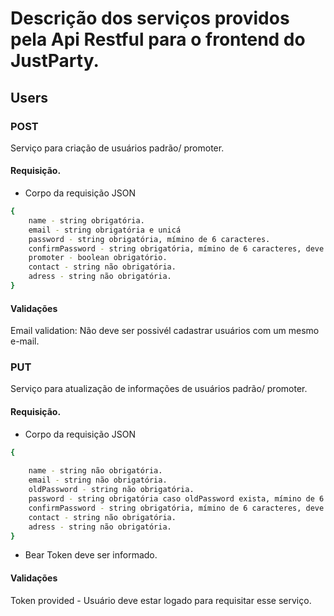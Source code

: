 # Descrição dos serviços providos pela Api Restful para o frontend do JustParty.

## Users

### POST
Serviço para criação de usuários padrão/ promoter.

#### Requisição.
* Corpo da requisição JSON
```bash
{
	name - string obrigatória.
	email - string obrigatória e unicá
	password - string obrigatória, mímino de 6 caracteres.
	confirmPassword - string obrigatória, mímino de 6 caracteres, deve ser identico ao "password".
	promoter - boolean obrigatório.
	contact - string não obrigatória.
	adress - string não obrigatória.
}
```

#### Validações 
Email validation: Não deve ser possivél cadastrar usuários com um mesmo e-mail.


### PUT
Serviço para atualização de informações de usuários padrão/ promoter.

#### Requisição.
* Corpo da requisição JSON
```bash
{
	
	name - string não obrigatória.
	email - string não obrigatória.
	oldPassword - string não obrigatória.
	password - string obrigatória caso oldPassword exista, mímino de 6 caracteres.
	confirmPassword - string obrigatória, mímino de 6 caracteres, deve ser identico ao "password".
	contact - string não obrigatória.
	adress - string não obrigatória.
}
```

* Bear Token deve ser informado.

#### Validações 
Token provided - Usuário deve estar logado para requisitar esse serviço.


	
